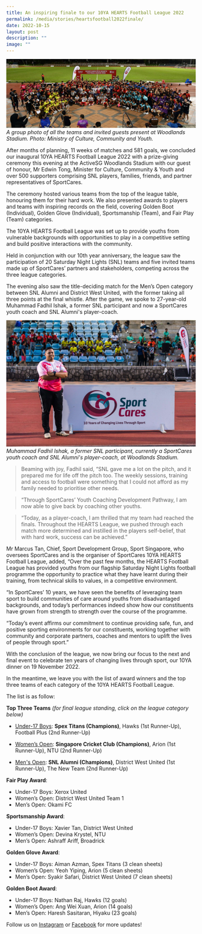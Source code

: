 ```yaml
---
title: An inspiring finale to our 10YA HEARTS Football League 2022
permalink: /media/stories/heartsfootball2022finale/
date: 2022-10-15
layout: post
description: ""
image: ""
---
```

![](/images/MCCY_GroupShot.jpg)
*A group photo of all the teams and invited guests present at Woodlands Stadium. Photo: Ministry of Culture, Community and Youth.*

After months of planning, 11 weeks of matches and 581 goals, we concluded our inaugural 10YA HEARTS Football League 2022 with a prize-giving ceremony this evening at the ActiveSG Woodlands Stadium with our guest of honour, Mr Edwin Tong, Minister for Culture, Community & Youth and over 500 supporters comprising SNL players, families, friends, and partner representatives of SportCares.

The ceremony hosted various teams from the top of the league table, honouring them for their hard work. We also presented awards to players and teams with inspiring records on the field, covering Golden Boot (Individual), Golden Glove (Individual), Sportsmanship (Team), and Fair Play (Team) categories.

The 10YA HEARTS Football League was set up to provide youths from vulnerable backgrounds with opportunities to play in a competitive setting and build positive interactions with the community. 

Held in conjunction with our 10th year anniversary, the league saw the participation of 20 Saturday Night Lights (SNL) teams and five invited teams made up of SportCares’ partners and stakeholders, competing across the three league categories.

The evening also saw the title-deciding match for the Men’s Open category between SNL Alumni and District West United, with the former taking all three points at the final whistle. After the game, we spoke to 27-year-old Muhammad Fadhil Ishak, a former SNL participant and now a SportCares youth coach and SNL Alumni's player-coach.

![](/images/RovingStudios-FootballLeague2022-FastEdit-23-4D0A4585.jpg)
*Muhammad Fadhil Ishak, a former SNL participant, currently a SportCares youth coach and SNL Alumni's player-coach, at Woodlands Stadium.*

> Beaming with joy, Fadhil said, “SNL gave me a lot on the pitch, and it prepared me for life off the pitch too. The weekly sessions, training and access to football were something that I could not afford as my family needed to prioritise other needs.

> “Through SportCares’ Youth Coaching Development Pathway, I am now able to give back by coaching other youths.

> “Today, as a player-coach, I am thrilled that my team had reached the finals. Throughout the HEARTS League, we pushed through each match more determined and instilled in the players self-belief, that with hard work, success can be achieved.”

Mr Marcus Tan, Chief, Sport Development Group, Sport Singapore, who oversees SportCares and is the organiser of SportCares 10YA HEARTS Football League, added, “Over the past few months, the HEARTS Football League has provided youths from our flagship Saturday Night Lights football programme the opportunity to practice what they have learnt during their training, from technical skills to values, in a competitive environment.

“In SportCares’ 10 years, we have seen the benefits of leveraging team sport to build communities of care around youths from disadvantaged backgrounds, and today’s performances indeed show how our constituents have grown from strength to strength over the course of the programme.

“Today’s event affirms our commitment to continue providing safe, fun, and positive sporting environments for our constituents, working together with community and corporate partners, coaches and mentors to uplift the lives of people through sport.”

With the conclusion of the league, we now bring our focus to the next and final event to celebrate ten years of changing lives through sport, our 10YA dinner on 19 November 2022. 

In the meantime, we leave you with the list of award winners and the top three teams of each category of the 10YA HEARTS Football League.

The list is as follow: 

**Top Three Teams** *(for final league standing, click on the league category below)*
* [Under-17 Boys](https://go.gov.sg/u17-table-heartsleague2022): **Spex Titans (Champions)**, Hawks (1st Runner-Up), Football Plus (2nd Runner-Up)

* [Women’s Open](https://go.gov.sg/womensopen-table-heartsleague2022): **Singapore Cricket Club (Champions)**, Arion (1st Runner-Up), NTU (2nd Runner-Up)

* [Men's Open](https://go.gov.sg/mensopen-table-heartsleague2022): **SNL Alumni (Champions)**, District West United (1st Runner-Up), The New Team (2nd Runner-Up) 

**Fair Play Award**:

* Under-17 Boys: Xerox United 
* Women’s Open: District West United Team 1 
* Men’s Open: Okami FC 

**Sportsmanship Award**: 
* Under-17 Boys: Xavier Tan, District West United 
* Women’s Open: Devina Krystel, NTU 
* Men’s Open: Ashraff Ariff, Broadrick 

**Golden Glove Award**: 
* Under-17 Boys: Aiman Azman, Spex Titans (3 clean sheets) 
* Women’s Open: Yeoh Yiping, Arion (5 clean sheets) 
* Men’s Open: Syakir Safari, District West United (7 clean sheets)

**Golden Boot Award**: 
* Under-17 Boys: Nathan Raj, Hawks (12 goals) 
* Women’s Open: Ang Wei Xuan, Arion (14 goals) 
* Men’s Open: Haresh Sasitaran, Hiyaku (23 goals)


Follow us on [Instagram](https://www.instagram.com/sportcares/) or [Facebook](https://www.facebook.com/SportCaresSG) for more updates!
